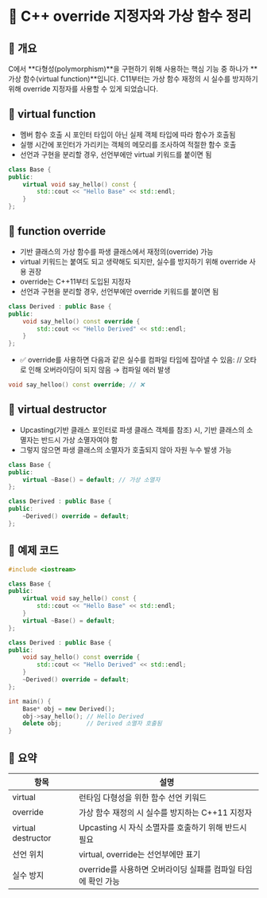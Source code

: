 # 🧾 C++ override 지정자와 가상 함수 정리

## 📌 개요
C에서 **다형성(polymorphism)**을 구현하기 위해 사용하는 핵심 기능 중 하나가 **가상 함수(virtual function)**입니다. C11부터는 가상 함수 재정의 시 실수를 방지하기 위해 override 지정자를 사용할 수 있게 되었습니다.

## 🧠 virtual function
- 멤버 함수 호출 시 포인터 타입이 아닌 실제 객체 타입에 따라 함수가 호출됨
- 실행 시간에 포인터가 가리키는 객체의 메모리를 조사하여 적절한 함수 호출
- 선언과 구현을 분리할 경우, 선언부에만 virtual 키워드를 붙이면 됨

```cpp
class Base {
public:
    virtual void say_hello() const {
        std::cout << "Hello Base" << std::endl;
    }
};
```



## 🔁 function override
- 기반 클래스의 가상 함수를 파생 클래스에서 재정의(override) 가능
- virtual 키워드는 붙여도 되고 생략해도 되지만, 실수를 방지하기 위해 override 사용 권장
- override는 C++11부터 도입된 지정자
- 선언과 구현을 분리할 경우, 선언부에만 override 키워드를 붙이면 됨

```cpp
class Derived : public Base {
public:
    void say_hello() const override {
        std::cout << "Hello Derived" << std::endl;
    }
};
```

- ✅ override를 사용하면 다음과 같은 실수를 컴파일 타임에 잡아낼 수 있음:
// 오타로 인해 오버라이딩이 되지 않음 → 컴파일 에러 발생

```cpp 
void say_helloo() const override; // ❌
```


## 🧨 virtual destructor

- Upcasting(기반 클래스 포인터로 파생 클래스 객체를 참조) 시,
기반 클래스의 소멸자는 반드시 가상 소멸자여야 함
- 그렇지 않으면 파생 클래스의 소멸자가 호출되지 않아 자원 누수 발생 가능

```cpp 
class Base {
public:
    virtual ~Base() = default; // 가상 소멸자
};

class Derived : public Base {
public:
    ~Derived() override = default;
};
```


## 🧪 예제 코드

```cpp 
#include <iostream>

class Base {
public:
    virtual void say_hello() const {
        std::cout << "Hello Base" << std::endl;
    }
    virtual ~Base() = default;
};

class Derived : public Base {
public:
    void say_hello() const override {
        std::cout << "Hello Derived" << std::endl;
    }
    ~Derived() override = default;
};

int main() {
    Base* obj = new Derived();
    obj->say_hello(); // Hello Derived
    delete obj;       // Derived 소멸자 호출됨
}
```


## 📌 요약

| 항목 | 설명 |
|-------------|------------------------------------------|   
| virtual | 런타임 다형성을 위한 함수 선언 키워드 | 
| override | 가상 함수 재정의 시 실수를 방지하는 C++11 지정자 | 
| virtual destructor | Upcasting 시 자식 소멸자를 호출하기 위해 반드시 필요 | 
| 선언 위치 | virtual, override는 선언부에만 표기 | 
| 실수 방지 | override를 사용하면 오버라이딩 실패를 컴파일 타임에 확인 가능 | 

